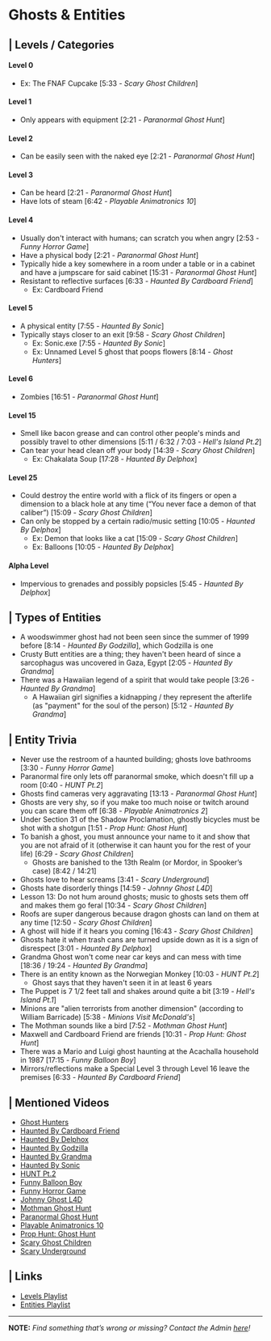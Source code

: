 # Ghosts & Entities


## | Levels / Categories
#### **Level 0** 
  - Ex: The FNAF Cupcake \[5:33 - *Scary Ghost Children*]  
#### **Level 1**
- Only appears with equipment \[2:21 - *Paranormal Ghost Hunt*]  
#### **Level 2**
- Can be easily seen with the naked eye \[2:21 - *Paranormal Ghost Hunt*]  
#### **Level 3**
- Can be heard \[2:21 - *Paranormal Ghost Hunt*]
- Have lots of steam \[6:42 - *Playable Animatronics 10*]  
#### **Level 4**
- Usually don't interact with humans; can scratch you when angry \[2:53 - *Funny Horror Game*]
- Have a physical body \[2:21 - *Paranormal Ghost Hunt*]
- Typically hide a key somewhere in a room under a table or in a cabinet and have a jumpscare for said cabinet \[15:31 - *Paranormal Ghost Hunt*]
- Resistant to reflective surfaces \[6:33 - *Haunted By Cardboard Friend*]
  - Ex: Cardboard Friend  
#### **Level 5**
- A physical entity \[7:55 - *Haunted By Sonic*]
- Typically stays closer to an exit \[9:58 - *Scary Ghost Children*]
  - Ex: Sonic.exe \[7:55 - *Haunted By Sonic*]
  - Ex: Unnamed Level 5 ghost that poops flowers \[8:14 - *Ghost Hunters*]  
#### **Level 6** 
  - Zombies \[16:51 - *Paranormal Ghost Hunt*]  
#### **Level 15**
- Smell like bacon grease and can control other people's minds and possibly travel to other dimensions \[5:11 / 6:32 / 7:03 - *Hell's Island Pt.2*]
- Can tear your head clean off your body \[14:39 - *Scary Ghost Children*]
  - Ex: Chakalata Soup \[17:28 - *Haunted By Delphox*]  
#### **Level 25**
- Could destroy the entire world with a flick of its fingers or open a dimension to a black hole at any time \(“You never face a demon of that caliber”) \[15:09 - *Scary Ghost Children*]
- Can only be stopped by a certain radio/music setting \[10:05 - *Haunted By Delphox*]
  - Ex: Demon that looks like a cat \[15:09 - *Scary Ghost Children*]
  - Ex: Balloons \[10:05 - *Haunted By Delphox*] 
#### **Alpha Level**
- Impervious to grenades and possibly popsicles \[5:45 - *Haunted By Delphox*]  


## | Types of Entities
- A woodswimmer ghost had not been seen since the summer of 1999 before \[8:14 - *Haunted By Godzilla*], which Godzilla is one
- Crusty Butt entities are a thing; they haven't been heard of since a sarcophagus was uncovered in Gaza, Egypt \[2:05 - *Haunted By Grandma*]
- There was a Hawaiian legend of a spirit that would take people \[3:26 - *Haunted By Grandma*]
  - A Hawaiian girl signifies a kidnapping / they represent the afterlife \(as "payment" for the soul of the person) \[5:12 - *Haunted By Grandma*]


## | Entity Trivia
- Never use the restroom of a haunted building; ghosts love bathrooms \[3:30 - *Funny Horror Game*]
- Paranormal fire only lets off paranormal smoke, which doesn't fill up a room \[0:40 - *HUNT Pt.2*]
- Ghosts find cameras very aggravating \[13:13 - *Paranormal Ghost Hunt*]
- Ghosts are very shy, so if you make too much noise or twitch around you can scare them off \[6:38 - *Playable Animatronics 2*]
- Under Section 31 of the Shadow Proclamation, ghostly bicycles must be shot with a shotgun \[1:51 - *Prop Hunt: Ghost Hunt*]
- To banish a ghost, you must announce your name to it and show that you are not afraid of it \(otherwise it can haunt you for the rest of your life) \[6:29 - *Scary Ghost Children*]
  - Ghosts are banished to the 13th Realm \(or Mordor, in Spooker’s case) \[8:42 / 14:21]
- Ghosts love to hear screams \[3:41 - *Scary Underground*]
- Ghosts hate disorderly things \[14:59 - *Johnny Ghost L4D*]
- Lesson 13: Do not hum around ghosts; music to ghosts sets them off and makes them go feral \[10:34 - *Scary Ghost Children*]
- Roofs are super dangerous because dragon ghosts can land on them at any time \[12:50 - *Scary Ghost Children*]
- A ghost will hide if it hears you coming \[16:43 - *Scary Ghost Children*]
- Ghosts hate it when trash cans are turned upside down as it is a sign of disrespect \[3:01 - *Haunted By Delphox*]
- Grandma Ghost won't come near car keys and can mess with time \[18:36 / 19:24 - *Haunted By Grandma*]
- There is an entity known as the Norwegian Monkey \[10:03 - *HUNT Pt.2*]
  - Ghost says that they haven't seen it in at least 6 years
- The Puppet is 7 1/2 feet tall and shakes around quite a bit \[3:19 - *Hell's Island Pt.1*]
- Minions are "alien terrorists from another dimension" \(according to William Barricade) \[5:38 - *Minions Visit McDonald's*]
- The Mothman sounds like a bird \[7:52 - *Mothman Ghost Hunt*]
- Maxwell and Cardboard Friend are friends \[10:31 - *Prop Hunt: Ghost Hunt*]
- There was a Mario and Luigi ghost haunting at the Acachalla household in 1987 \[17:15 - *Funny Balloon Boy*]
- Mirrors/reflections make a Special Level 3 through Level 16 leave the premises \[6:33 - *Haunted By Cardboard Friend*]


## | Mentioned Videos
- [Ghost Hunters]()
- [Haunted By Cardboard Friend]()
- [Haunted By Delphox]()
- [Haunted By Godzilla]()
- [Haunted By Grandma]()
- [Haunted By Sonic]()
- [HUNT Pt.2]()
- [Funny Balloon Boy]()
- [Funny Horror Game]()
- [Johnny Ghost L4D]()
- [Mothman Ghost Hunt]()
- [Paranormal Ghost Hunt]()
- [Playable Animatronics 10]()
- [Prop Hunt: Ghost Hunt]()
- [Scary Ghost Children]()
- [Scary Underground]()


## | Links
- [Levels Playlist](https://www.youtube.com/playlist?list=PLwljWXtmIKiQdkpyDPi95F7V0V39JAoeW)
- [Entities Playlist](https://www.youtube.com/playlist?list=PLwljWXtmIKiSnOYhURHBJLwi7ZuRXC_zN)

----

**NOTE:** *Find something that’s wrong or missing? Contact the Admin [here](./chapter_2.md)!*